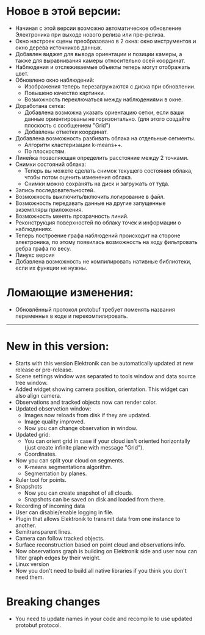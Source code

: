 # Новое в этой версии:
- Начиная с этой версии возможно автоматическое обновление Электроника при выходе нового релиза или пре-релиза.
- Окно настроек сцены преобразовано в 2 окна: окно инструментов и окно дерева источников данных.
- Добавлен виджет для вывода ориентации и позиции камеры, а также для выравнивания камеры относительно осей координат.
- Наблюдения и отслеживаемые объекты теперь могут отображать цвет.
- Обновлено окно наблюдений:
  - Изображения теперь перезагружаются с диска при обновлении.
  - Повышено качество картинки.
  - Возможность переключаться между наблюдениями в окне.
- Доработана сетка:
  - Добавлена возможна указать ориентацию сетки, если ваши данные ориентированы не горизонтально. (для этого создайте плоскость с сообщением "Grid")
  - Добавлены отметки координат.
- Добавлена возможность разбивать облака на отдельные сегменты.
  - Алгоритм кластеризации k-means++.
  - По плоскостям.
- Линейка позволяющая определить расстояние между 2 точками.
- Снимки состояний облака:
  - Теперь вы можете сделать снимок текущего состояния облака, чтобы потом оценить изменения облака.
  - Снимки можно сохранять на диск и загружать от туда.
- Запись последовательностей.
- Возможность выключить/включить логирование в файл.
- Возможность передавать данные на другие запущенные экземпляры приложения.
- Возможность менять прозрачность линий.
- Реконструкция поверхностей по облаку точек и информации о наблюдениях.
- Теперь построение графа наблюдений происходит на стороне электроника, по этому появилась возможность на ходу фильтровать ребра графа по весу.
- Линукс версия
- Добавлена возможность не компилировать нативные библиотеки, если их функции не нужны.
# Ломающие изменения:
- Обновлённый протокол protobuf требует поменять названия переменных в коде и перекомпилировать.

-----------------------

# New in this version:
- Starts with this version Elektronik can be automatically updated at new release or pre-release.
- Scene settings window was separated to tools window and data source tree window.
- Added widget showing camera position, orientation. This widget can also align camera.
- Observations and tracked objects now can render color.
- Updated observetion window:
  - Images now reloads from disk if they are updated.
  - Image quality improved.
  - Now you can change observation in window.
- Updated grid:
  - You can orient grid in case if your cloud isn't oriented horizontally (just create infinite plane with message "Grid").
  - Coordinates.
- Now you can split your cloud on segments.
  - K-means segmentations algorithm.
  - Segmentation by planes.
- Ruler tool for points.
- Snapshots
  - Now you can create snapshot of all clouds.
  - Snapshots can be saved on disk and loaded from there.
- Recording of incoming data
- User can disable/enable logging in file.
- Plugin that allows Elektronik to transmit data from one instance to another.
- Semitransparent lines.
- Camera can follow tracked objects.
- Surface reconstruction based on point cloud and observations info.
- Now observations graph is building on Elektronik side and user now can filter graph edges by their weight.
- Linux version
- Now you don't need to build all native libraries if you think you don't need them.
# Breaking changes
- You need to update names in your code and recompile to use updated protobuf protocol.